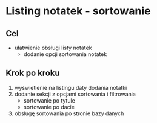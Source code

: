 # Listing notatek - sortowanie

## Cel

* ułatwienie obsługi listy notatek
  * dodanie opcji sortowania notatek

## Krok po kroku

1. wyświetlenie na listingu daty dodania notatki
2. dodanie sekcji z opcjami sortowania i filtrowania
   * sortowanie po tytule
   * sortowanie po dacie
3. obsługę sortowania po stronie bazy danych
